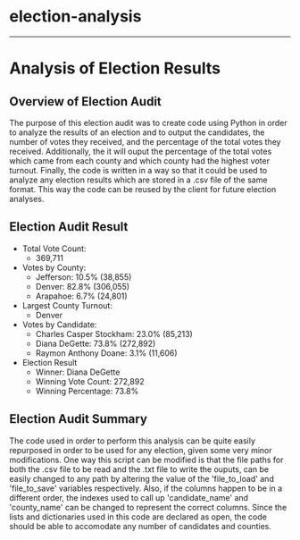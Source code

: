 # election-analysis
---
# Analysis of Election Results
## Overview of Election Audit
The purpose of this election audit was to create code using Python in order to analyze the results of an election and to output the candidates, the number of votes they received, and the percentage of the total votes they received.  Additionally, the it will ouput the percentage of the total votes which came from each county and which county had the highest voter turnout.  Finally, the code is written in a way so that it could be used to analyze any election results which are stored in a .csv file of the same format.  This way the code can be reused by the client for future election analyses.

## Election Audit Result
- Total Vote Count:
    - 369,711
- Votes by County:
    - Jefferson: 10.5% (38,855)
    - Denver: 82.8% (306,055)
    - Arapahoe: 6.7% (24,801)
- Largest County Turnout:
    - Denver
- Votes by Candidate:
    - Charles Casper Stockham: 23.0% (85,213)
    - Diana DeGette: 73.8% (272,892)
    - Raymon Anthony Doane: 3.1% (11,606)
- Election Result
    - Winner: Diana DeGette
    - Winning Vote Count: 272,892
    - Winning Percentage: 73.8%  
## Election Audit Summary
The code used in order to perform this analysis can be quite easily repurposed in order to be used for any election, given some very minor modifications.  One way this script can be modified is that the file paths for both the .csv file to be read and the .txt file to write the ouputs, can be easily changed to any path by altering the value of the 'file_to_load' and 'file_to_save' variables respectively.  Also, if the columns happen to be in a different order, the indexes used to call up 'candidate_name' and 'county_name' can be changed to represent the correct columns.  Since the lists and dictionaries used in this code are declared as open, the code should be able to accomodate any number of candidates and counties.
